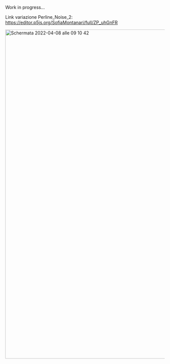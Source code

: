 Work in progress...

Link variazione Perline_Noise_2: https://editor.p5js.org/SofiaMontanari/full/ZP_uhGnFR


<img width="1040" alt="Schermata 2022-04-08 alle 09 10 42" src="https://user-images.githubusercontent.com/101251566/162728253-cc3aae9c-bab7-49a0-b48d-7cf73bbe038b.png">
